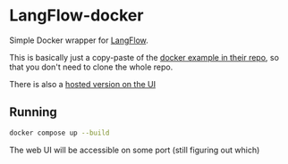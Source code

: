 # LangFlow-docker

Simple Docker wrapper for [LangFlow](https://github.com/logspace-ai/langflow).

This is basically just a copy-paste of the [docker example in their repo](https://github.com/logspace-ai/langflow/tree/dev/docker_example), so that you don't need to clone the whole repo.

There is also a [hosted version on the UI](https://logspace-langflow.hf.space/)

## Running

```sh
docker compose up --build
```

The web UI will be accessible on some port (still figuring out which)
